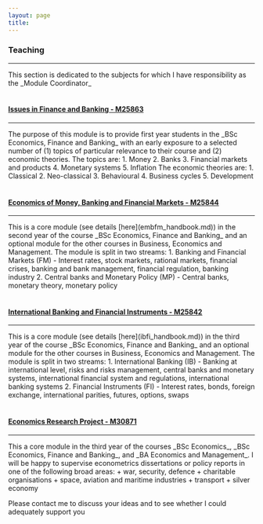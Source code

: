 ```yaml
---
layout: page
title:
---
```


<h3 id="teaching">Teaching</h3>
<hr />
This section is dedicated to the subjects for which I have responsibility as the _Module Coordinator_
<br><br>
<h4 id="issues_in"><a href="https://register.port.ac.uk/ords/f?p=111:19:::NO::P19_UNIT_ID:1876085004">Issues in Finance and Banking - M25863</a></h4>
<hr />
The purpose of this module is to provide first year students in the _BSc Economics, Finance and Banking_ with an early exposure to a selected number of (1) topics of particular relevance to their course and (2) economic theories. The topics are:
1. Money
2. Banks
3. Financial markets and products
4. Monetary systems
5. Inflation
The economic theories are:
1. Classical
2. Neo-classical
3. Behavioural
4. Business cycles
5. Development
<br><br>
<h4 id="embfm"><a href="https://register.port.ac.uk/ords/f?p=111:19:::NO::P19_UNIT_ID:1854820903">Economics of Money, Banking and Financial Markets - M25844 </a></h4>
<hr />
This is a core module (see details [here](embfm_handbook.md)) in the second year of the course _BSc Economics, Finance and Banking_ and an optional module for the other courses in Business, Economics and Management. The module is split in two streams:
1. Banking and Financial Markets (FM) - Interest rates, stock markets, rational markets, financial crises, banking and bank management, financial regulation, banking industry
2. Central banks and Monetary Policy (MP) - Central banks, monetary theory, monetary policy 
<br><br>
<h4 id="ibfi"><a href="https://register.port.ac.uk/ords/f?p=111:19:::NO::P19_UNIT_ID:1854881974">International Banking and Financial Instruments - M25842</a></h4>
<hr />
This is a core module (see details [here](ibfi_handbook.md)) in the third year of the course _BSc Economics, Finance and Banking_ and an optional module for the other courses in Business, Economics and Management. The module is split in two streams:
1. International Banking (IB) - Banking at international level, risks and risks management, central banks and monetary systems, international financial system and regulations, international banking systems 
2. Financial Instruments (FI) - Interest rates, bonds, foreign exchange, international parities, futures, options, swaps
<br><br>
<h4 id="ibfi"><a href="https://register.port.ac.uk/ords/f?p=111:19:::NO::P19_UNIT_ID:1876183235">Economics Research Project - M30871</a></h4>
<hr />
This a core module in the third year of the courses _BSc Economics_, _BSc Economics, Finance and Banking_, and _BA Economics and Management_. I will be happy to supervise econometrics dissertations or policy reports in one of the following broad areas:
+ war, security, defence
+ charitable organisations
+ space, aviation and maritime industries
+ transport
+ silver economy

Please contact me to discuss your ideas and to see whether I could adequately support you

